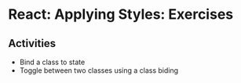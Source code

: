 # React: Applying Styles: Exercises

## Activities

* Bind a class to state
* Toggle between two classes using a class biding
